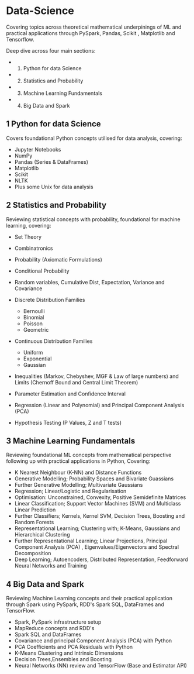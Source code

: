 # Data-Science

Covering topics across theoretical mathematical underpinings of ML and practical applications through PySpark, Pandas, Scikit , Matplotlib and Tensorflow.

Deep dive across four main sections:

- 1. Python for data Science
- 2. Statistics and Probability
- 3. Machine Learning Fundamentals
- 4. Big Data and Spark


## 1 Python for data Science

Covers foundational Python concepts utilised for data analysis, covering:

* Jupyter Notebooks
* NumPy
* Pandas (Series & DataFrames)
* Matplotlib
* Scikit
* NLTK
* Plus some Unix for data analysis

## 2 Statistics and Probability

Reviewing statistical concepts with probability, foundational for machine learning, covering:

* Set Theory
* Combinatronics
* Probability (Axiomatic Formulations)
* Conditional Probability
* Random variables, Cumulative Dist, Expectation, Variance and Covariance
*  Discrete Distribution Families
     * Bernoulli
     * Binomial
     * Poisson
     * Geometric
 
*  Continuous Distribution Families
     * Uniform
     * Exponential
     * Gaussian
 
*  Inequalities (Markov, Chebyshev, MGF & Law of large numbers) and Limits (Chernoff Bound and Central Limit Theorem)
*  Parameter Estimation and Confidence Interval
*  Regression (Linear and Polynomial) and Principal Component Analysis (PCA)
*  Hypothesis Testing (P Values, Z and T tests)
   

## 3 Machine Learning Fundamentals

Reviewing foundational ML concepts from mathematical perspective following up with practical applications in Python, Covering:

* K Nearest Neighbour (K-NN) and Distance Functions
* Generative Modelling; Probability Spaces and Bivariate Guassians
* Further Generative Modelling; Multivariate Gaussians 
* Regression; Linear/Logistic and Regularisation
* Optimisation: Unconstrained, Convexity, Positive Semidefinite Matrices
* Linear Classification; Support Vector Machines (SVM) and Multiclass Linear Prediction
* Further Classifiers; Kernels, Kernel SVM, Decision Trees, Boosting and Random Forests
* Representational Learning; Clustering with; K-Means, Gaussians and Hierarchical Clustering
* Further Representational Learning; Linear Projections, Principal Component Analysis (PCA) , Eigenvalues/Eigenvectors and Spectral Decomposition
* Deep Learning; Autoencoders, Distributed Representation, Feedforward Neural Networks and Training


## 4 Big Data and Spark

Reviewing Machine Learning concepts and their practical application through Spark using PySpark, RDD's Spark SQL, DataFrames and TensorFlow.

* Spark, PySpark infrastructure setup 
* MapReduce concepts and RDD's
* Spark SQL and DataFrames
* Covariance and principal Component Analysis (PCA) with Python 
* PCA Coefficients and PCA Residuals with Python
* K-Means Clustering and Intrinsic Dimensions
* Decision Trees,Ensembles and Boosting
* Neural Networks (NN) review and TensorFlow (Base and Estimator API)
